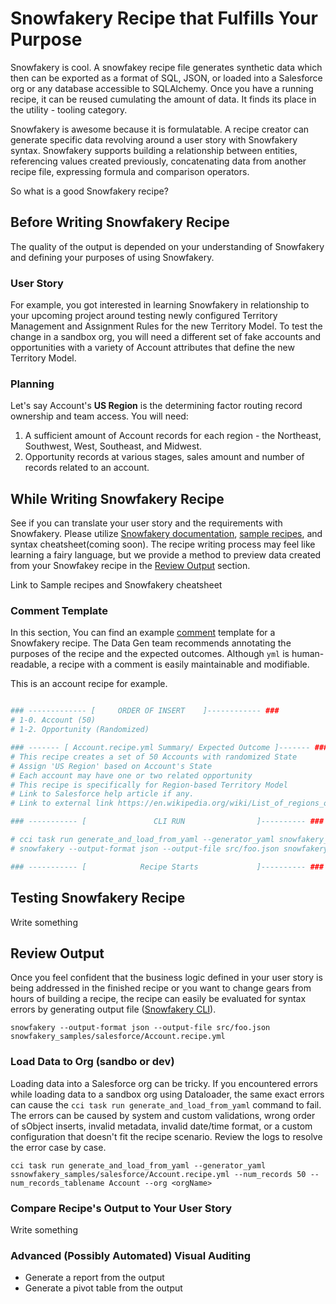 # Snowfakery Recipe that Fulfills Your Purpose
Snowfakery is cool. A snowfakey recipe file generates synthetic data which then can be exported as a format of SQL, JSON, or loaded into a Salesforce org or any database accessible to SQLAlchemy. Once you have a running recipe, it can be reused cumulating the amount of data. It finds its place in the utility - tooling category. 

Snowfakery is awesome because it is formulatable. A recipe creator can generate specific data revolving around a user story with Snowfakery syntax. Snowfakery supports building a relationship between entities, referencing values created previously, concatenating data from another recipe file, expressing formula and comparison operators.

So what is a good Snowfakery recipe?
## Before Writing Snowfakery Recipe
The quality of the output is depended on your understanding of Snowfakery and defining your purposes of using Snowfakery. 

### User Story
For example, you got interested in learning Snowfakery in relationship to your upcoming project around testing newly configured Territory Management and Assignment Rules for the new Territory Model. To test the change in a sandbox org, you will need a different set of fake accounts and opportunities with a variety of Account attributes that define the new Territory Model. 
### Planning
Let's say Account's __US Region__ is the determining factor routing record ownership and team access. 
You will need:

1. A sufficient amount of Account records for each region - the Northeast, Southwest, West, Southeast, and Midwest.
2. Opportunity records at various stages, sales amount and number of records related to an account.

## While Writing Snowfakery Recipe
See if you can translate your user story and the requirements with Snowfakery. Please utilize [Snowfakery documentation](https://snowfakery.readthedocs.io/en/docs/), [sample recipes](snowfakery_samples), and syntax cheatsheet(coming soon). The recipe writing process may feel like learning a fairy language, but we provide a method to preview data created from your Snowfakey recipe in the [Review Output](#reviewoutput) section.

Link to Sample recipes and Snowfakery cheatsheet
### Comment Template
In this section, You can find an example [comment](https://en.wikipedia.org/wiki/Comment_(computer_programming)#:~:text=In%20computer%20programming%2C%20a%20comment,ignored%20by%20compilers%20and%20interpreters.) template for a Snowfakery recipe. The Data Gen team recommends annotating the purposes of the recipe and the expected outcomes. Although `yml` is human-readable, a recipe with a comment is easily maintainable and modifiable. 

This is an account recipe for example.

```yml

### ------------- [     ORDER OF INSERT    ]------------ ###
# 1-0. Account (50)
# 1-2. Opportunity (Randomized)

### ------- [ Account.recipe.yml Summary/ Expected Outcome ]------- ###
# This recipe creates a set of 50 Accounts with randomized State
# Assign 'US Region' based on Account's State
# Each account may have one or two related opportunity 
# This recipe is specifically for Region-based Territory Model
# Link to Salesforce help article if any.
# Link to external link https://en.wikipedia.org/wiki/List_of_regions_of_the_United_States

### ----------- [               CLI RUN                ]---------- ###

# cci task run generate_and_load_from_yaml --generator_yaml snowfakery_samples/salesforce/Account.recipe.yml --num_records 50 --num_records_tablename Account --org <orgName>
# snowfakery --output-format json --output-file src/foo.json snowfakery_samples/salesforce/Account.recipe.yml

### ----------- [            Recipe Starts             ]---------- ###

```

## Testing Snowfakery Recipe
Write something

## <a id="reviewoutput"></a> Review Output
Once you feel confident that the business logic defined in your user story is being addressed in the finished recipe or you want to change gears from hours of building a recipe, the recipe can easily be evaluated for syntax errors by generating output file ([Snowfakery CLI](https://snowfakery.readthedocs.io/en/docs/#command-line-interface)). 

`snowfakery --output-format json --output-file src/foo.json snowfakery_samples/salesforce/Account.recipe.yml`
### Load Data to Org (sandbo or dev)
Loading data into a Salesforce org can be tricky. If you encountered errors while loading data to a sandbox org using Dataloader, the same exact errors can cause the `cci task run generate_and_load_from_yaml` command to fail. The errors can be caused by system and custom validations, wrong order of sObject inserts, invalid metadata, invalid date/time format, or a custom configuration that doesn't fit the recipe scenario. Review the logs to resolve the error case by case.

`cci task run generate_and_load_from_yaml --generator_yaml ssnowfakery_samples/salesforce/Account.recipe.yml --num_records 50 --num_records_tablename Account --org <orgName>`
### Compare Recipe's Output to Your User Story 
Write something

### Advanced (Possibly Automated) Visual Auditing
- Generate a report from the output
- Generate a pivot table from the output
